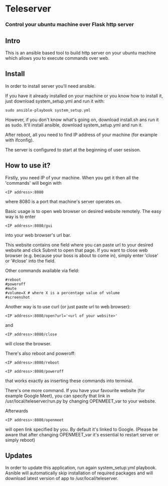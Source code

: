 # Teleserver
### Control your ubuntu machine over Flask http server

## Intro
This is an ansible based tool to build http server on your ubuntu machine
which allows you to execute commands over web.

## Install
In order to install server you'll need ansible.

If you have it already installed on your machine or you know how to install it, just download system_setup.yml and run it with:
```
sudo ansible-playbook system_setup.yml
```
However, if you don't know what's going on, download install.sh ans run it as sudo.
It'll install ansible, download system_setup.yml and run it.

After reboot, all you need to find IP address of your machine (for example with ifconfig).

The server is configured to start at the beginning of user sesison.

## How to use it?

Firstly, you need IP of your machine.
When you get it then all the 'commands' will begin with
```
<IP address>:8080
```
where 8080 is a port that machine's server operates on.

Basic usage is to open web browser on desired website remotely.
The easy way is to enter 
```
<IP address>:8080/gui
```
into your web browser's url bar.

This website contains one field where you can paste url to your desired website and click Submit to open that page.
If you want to close web browser (e.g. because your boss is about to come in), simply enter 'close' or '#close' into the field.

Other commands available via field:
```
#reboot
#poweroff
#mute
#volume=X # where X is a percentage value of volume
#screenshot
```

Another way is to use curl (or just paste url to web browser):
```
<IP address>:8080/open?url='<url of your website>'
```

and

```
<IP address>:8080/close
```
will close the browser.

There's also reboot and poweroff:

```
<IP address>:8080/reboot
```

```
<IP address>:8080/poweroff
```
that works exactly as inserting these commands into terminal.

There's one more command.
If you have your favourite website (for example Google Meet),
you can specify that link in /usr/local/teleserver/run.py by changing OPENMEET_var to your website.

Afterwards

```
<IP address>:8080/openmeet
```
will open link specified by you.
By default it's linked to Google.
(Please be aware that after changing OPENMEET_var it's essential to restart server or simply reboot)

## Updates

In order to update this application, run again system_setup.yml playbook.
Asnible will automatically skip installation of required packages and will download latest version of app to /usr/local/teleserver.
